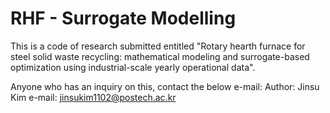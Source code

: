 # RHF - Surrogate Modelling

This is a code of research submitted entitled "Rotary hearth furnace for steel solid waste recycling: mathematical modeling and surrogate-based optimization using industrial-scale yearly operational data".

Anyone who has an inquiry on this, contact the below e-mail:
Author: Jinsu Kim
e-mail: jinsukim1102@postech.ac.kr
